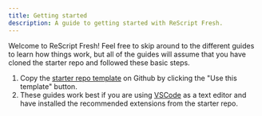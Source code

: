 ```yaml
---
title: Getting started
description: A guide to getting started with ReScript Fresh.
---
```


Welcome to ReScript Fresh! 
Feel free to skip around to the different guides to learn how things work, but all of the guides will assume that you have cloned the starter repo and followed these basic steps.

1. Copy the [starter repo template](https://github.com/jderochervlk/rescript-fresh-starter) on Github by clicking the "Use this template" button.
2. These guides work best if you are using [VSCode](https://code.visualstudio.com/) as a text editor and have installed the recommended extensions from the starter repo.
